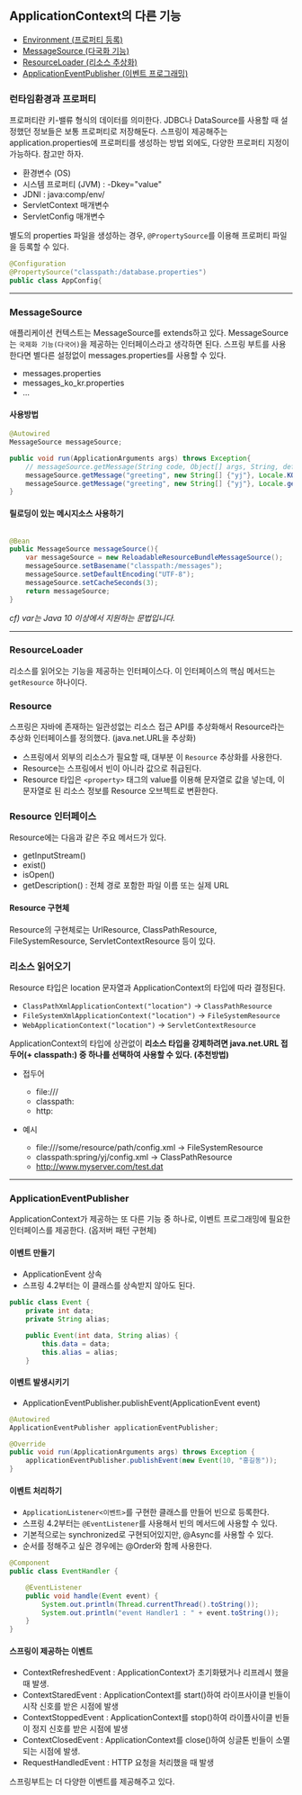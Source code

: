 ## ApplicationContext의 다른 기능

- [Environment (프로퍼티 등록)](#런타임환경과-프로퍼티)
- [MessageSource (다국화 기능)](#messagesource)
- [ResourceLoader (리소스 추상화)](#resourceloader)
- [ApplicationEventPublisher (이벤트 프로그래밍)](#applicationeventpublisher)

### 런타임환경과 프로퍼티

프로퍼티란 키-밸류 형식의 데이터를 의미한다. JDBC나 DataSource를 사용할 때 설정했던 정보들은 보통 프로퍼티로 저장해둔다. 스프링이 제공해주는 application.properties에 프로퍼티를 생성하는 방법 외에도, 다양한 프로퍼티 지정이 가능하다. 참고만 하자.

- 환경변수 (OS)
- 시스템 프로퍼티 (JVM) : -Dkey="value"
- JDNI : java:comp/env/
- ServletContext 매개변수
- ServletConfig 매개변수

별도의 properties 파일을 생성하는 경우, `@PropertySource`를 이용해 프로퍼티 파일을 등록할 수 있다.

```java
@Configuration
@PropertySource("classpath:/database.properties")
public class AppConfig{
```

<hr>

### MessageSource

애플리케이션 컨텍스트는 MessageSource를 extends하고 있다. MessageSource는 `국제화 기능(다국어)`을 제공하는 인터페이스라고 생각하면 된다. 스프링 부트를 사용한다면 별다른 설정없이 messages.properties를 사용할 수 있다.

- messages.properties
- messages_ko_kr.properties
- ...

#### 사용방법

```java
@Autowired
MessageSource messageSource;

public void run(ApplicationArguments args) throws Exception{
    // messageSource.getMessage(String code, Object[] args, String, default, Locale, loc)
    messageSource.getMessage("greeting", new String[] {"yj"}, Locale.KOREA);
    messageSource.getMessage("greeting", new String[] {"yj"}, Locale.getDefault());
}
```

#### 릴로딩이 있는 메시지소스 사용하기

```java

@Bean
public MessageSource messageSource(){
    var messageSource = new ReloadableResourceBundleMessageSource();
    messageSource.setBasename("classpath:/messages");
    messageSource.setDefaultEncoding("UTF-8");
    messageSource.setCacheSeconds(3);
    return messageSource;
}
```

_cf) var는 Java 10 이상에서 지원하는 문법입니다._

<hr>

### ResourceLoader

리소스를 읽어오는 기능을 제공하는 인터페이스다. 이 인터페이스의 핵심 메서드는 `getResource` 하나이다.

### Resource

스프링은 자바에 존재하는 일관성없는 리소스 접근 API를 추상화해서 Resource라는 추상화 인터페이스를 정의했다. (java.net.URL을 추상화)

- 스프링에서 외부의 리소스가 필요할 때, 대부분 이 `Resource` 추상화를 사용한다.
- Resource는 스프링에서 빈이 아니라 값으로 취급된다.
- Resource 타입은 `<property>` 태그의 value를 이용해 문자열로 값을 넣는데, 이 문자열로 된 리소스 정보를 Resource 오브젝트로 변환한다.

### Resource 인터페이스

Resource에는 다음과 같은 주요 메서드가 있다.

- getInputStream()
- exist()
- isOpen()
- getDescription() : 전체 경로 포함한 파일 이름 또는 실제 URL

#### Resource 구현체

Resource의 구현체로는 UrlResource, ClassPathResource, FileSystemResource, ServletContextResource 등이 있다.

### 리소스 읽어오기

Resource 타입은 location 문자열과 ApplicationContext의 타입에 따라 결정된다.

- `ClassPathXmlApplicationContext("location")` -> `ClassPathResource`
- `FileSystemXmlApplicationContext("location")` -> `FileSystemResource`
- `WebApplicationContext("location")` -> `ServletContextResource`

ApplicationContext의 타입에 상관없이 **리소스 타입을 강제하려면 java.net.URL 접두어(+ classpath:) 중 하나를 선택하여 사용할 수 있다. (추천방법)**

- 접두어

  - file:///
  - classpath:
  - http:

- 예시
  - file:///some/resource/path/config.xml -> FileSystemResource
  - classpath:spring/yj/config.xml -> ClassPathResource
  - http://www.myserver.com/test.dat

<hr>

### ApplicationEventPublisher

ApplicationContext가 제공하는 또 다른 기능 중 하나로, 이벤트 프로그래밍에 필요한 인터페이스를 제공한다. (옵저버 패턴 구현체)

#### 이벤트 만들기

- ApplicationEvent 상속
- 스프링 4.2부터는 이 클래스를 상속받지 않아도 된다.

```java
public class Event {
	private int data;
	private String alias;

	public Event(int data, String alias) {
        this.data = data;
        this.alias = alias;
	}
```

#### 이벤트 발생시키기

- ApplicationEventPublisher.publishEvent(ApplicationEvent event)

```java
@Autowired
ApplicationEventPublisher applicationEventPublisher;

@Override
public void run(ApplicationArguments args) throws Exception {
    applicationEventPublisher.publishEvent(new Event(10, "홍길동"));
}
```

#### 이벤트 처리하기

- `ApplicationListener<이벤트>`를 구현한 클래스를 만들어 빈으로 등록한다.
- 스프링 4.2부터는 `@EventListener`를 사용해서 빈의 메서드에 사용할 수 있다.
- 기본적으로는 synchronized로 구현되어있지만, @Async를 사용할 수 있다.
- 순서를 정해주고 싶은 경우에는 @Order와 함께 사용한다.

```java
@Component
public class EventHandler {

	@EventListener
	public void handle(Event event) {
		System.out.println(Thread.currentThread().toString());
		System.out.println("event Handler1 : " + event.toString());
	}
}
```

#### 스프링이 제공하는 이벤트

- ContextRefreshedEvent : ApplicationContext가 초기화됐거나 리프레시 했을 때 발생.
- ContextStaredEvent : ApplicationContext를 start()하여 라이프사이클 빈들이 시작 신호를 받은 시점에 발생
- ContextStoppedEvent : ApplicationContext를 stop()하여 라이플사이클 빈들이 정지 신호를 받은 시점에 발생
- ContextClosedEvent : ApplicationContext를 close()하여 싱글톤 빈들이 소멸되는 시점에 발생.
- RequestHandledEvent : HTTP 요청을 처리했을 때 발생

스프링부트는 더 다양한 이벤트를 제공해주고 있다.

